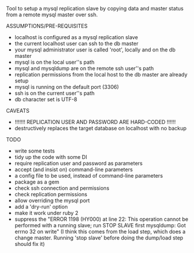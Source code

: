 Tool to setup a mysql replication slave by copying data and master status from a remote mysql master over ssh.

ASSUMPTIONS/PRE-REQUISITES

* localhost is configured as a mysql replication slave
* the current localhost user can ssh to the db master
* your mysql administrator user is called 'root', locally and on the db master
* mysql is on the local user''s path
* mysql and mysqldump are on the remote ssh user''s path
* replication permissions from the local host to the db master are already setup
* mysql is running on the default port (3306)
* ssh is on the current user''s path
* db character set is UTF-8

CAVEATS

* !!!!!!! REPLICATION USER AND PASSWORD ARE HARD-CODED !!!!!!
* destructively replaces the target database on localhost with no backup

TODO

* write some tests
* tidy up the code with some DI
* require replication user and password as parameters
* accept (and insist on) command-line parameters
* a config file to be used, instead of command-line parameters
* package as a gem
* check ssh connection and permissions
* check replication permissions
* allow overriding the mysql port
* add a 'dry-run' option
* make it work under ruby 2
* suppress the "ERROR 1198 (HY000) at line 22: This operation cannot be performed with a running slave; run STOP SLAVE first
mysqldump: Got errno 32 on write" (I think this comes from the load step, which does a change master. Running 'stop slave' before doing the dump/load step should fix it)
